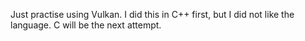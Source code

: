 Just practise using Vulkan. I did this in C++ first, but I did not like the language. C will be the next attempt.
